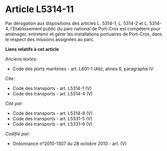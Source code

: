 # Article L5314-11

Par dérogation aux dispositions des articles L. 5314-1, L. 5314-2 et L. 5314-4, l'Etablissement public du parc national de
Port-Cros est compétent pour aménager, entretenir et gérer les installations portuaires de Port-Cros, dans le respect des
missions assignées au parc.

**Liens relatifs à cet article**

_Anciens textes_:

  - Code des ports maritimes - art. L601-1 (Ab), alinéa 6, paragraphe IV

_Cite_:

  - Code des transports - art. L5314-1 (V)
  - Code des transports - art. L5314-4 (V)

_Cité par_:

  - Code des transports - art. L5314-8 (V)
  - Code des transports - art. L5331-5 (V)
  - Code des transports - art. L5331-6 (V)

_Codifié par_:

  - Ordonnance n°2010-1307 du 28 octobre 2010 - art. (V)
